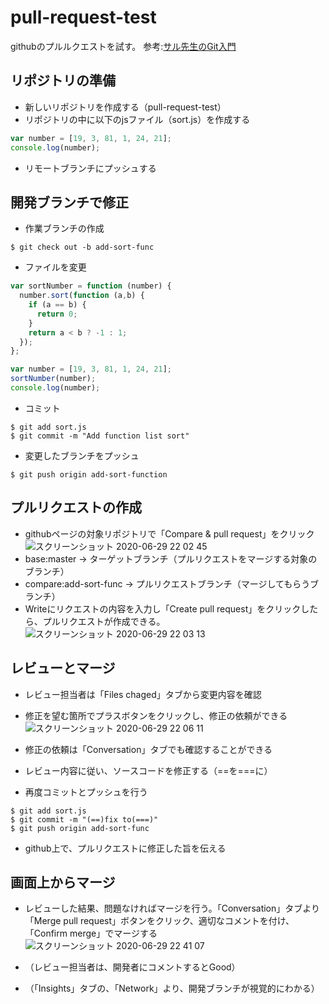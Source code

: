 # pull-request-test

githubのプルルクエストを試す。
参考:[サル先生のGit入門](https://backlog.com/ja/git-tutorial/pull-request/04/)


## リポジトリの準備

- 新しいリポジトリを作成する（pull-request-test）
- リポジトリの中に以下のjsファイル（sort.js）を作成する
```javascript
var number = [19, 3, 81, 1, 24, 21];
console.log(number);
```
- リモートブランチにプッシュする


## 開発ブランチで修正

- 作業ブランチの作成
```
$ git check out -b add-sort-func
```
- ファイルを変更
```javascript
var sortNumber = function (number) {
  number.sort(function (a,b) {
    if (a == b) {
      return 0;
    }
    return a < b ? -1 : 1;
  });
};

var number = [19, 3, 81, 1, 24, 21];
sortNumber(number);
console.log(number);
```
- コミット
```
$ git add sort.js
$ git commit -m "Add function list sort"
```
- 変更したブランチをプッシュ
```
$ git push origin add-sort-function
```

## プルリクエストの作成

- githubページの対象リポジトリで「Compare & pull request」をクリック
![スクリーンショット 2020-06-29 22 02 45](https://user-images.githubusercontent.com/67271461/86009707-7e2baf00-ba55-11ea-928f-80cf1a1add7a.png)
- base:master → ターゲットブランチ（プルリクエストをマージする対象のブランチ）
- compare:add-sort-func → プルリクエストブランチ（マージしてもらうブランチ）
- Writeにリクエストの内容を入力し「Create pull request」をクリックしたら、プルリクエストが作成できる。
![スクリーンショット 2020-06-29 22 03 13](https://user-images.githubusercontent.com/67271461/86011338-8553bc80-ba57-11ea-8a8e-5b534dbdd4e4.png)

## レビューとマージ

- レビュー担当者は「Files chaged」タブから変更内容を確認
- 修正を望む箇所でプラスボタンをクリックし、修正の依頼ができる
![スクリーンショット 2020-06-29 22 06 11](https://user-images.githubusercontent.com/67271461/86011626-e4193600-ba57-11ea-8691-0469dbd5efa2.png)

- 修正の依頼は「Conversation」タブでも確認することができる

- レビュー内容に従い、ソースコードを修正する（==を===に）
- 再度コミットとプッシュを行う
```
$ git add sort.js
$ git commit -m "(==)fix to(===)"
$ git push origin add-sort-func
```
- github上で、プルリクエストに修正した旨を伝える

## 画面上からマージ

- レビューした結果、問題なければマージを行う。「Conversation」タブより「Merge pull request」ボタンをクリック、適切なコメントを付け、「Confirm merge」でマージする
![スクリーンショット 2020-06-29 22 41 07](https://user-images.githubusercontent.com/67271461/86014158-ee88ff00-ba5a-11ea-8c49-81d5c4e62302.png)

- （レビュー担当者は、開発者にコメントするとGood）
- （「Insights」タブの、「Network」より、開発ブランチが視覚的にわかる）
